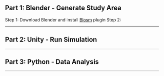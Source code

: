 **Part 1: Blender - Generate Study Area**
---
Step 1: Download Blender and install [Blosm](https://prochitecture.gumroad.com/l/blender-osm) plugin
Step 2: 


---
**Part 2: Unity - Run Simulation**
---

---

**Part 3: Python - Data Analysis**
---


---
